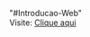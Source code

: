 "#Introducao-Web"  
Visite: <a href = "https://yribeir013.github.io/Introducao-Web/"> Clique aqui </a>

